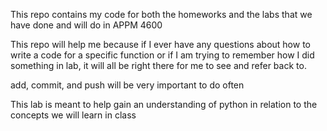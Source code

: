 This repo contains my code for both the homeworks and the labs that we have done and will do in APPM 4600

This repo will help me because if I ever have any questions about how to write a code for a specific function or if I am trying to remember how I did something in lab, it will all be right there for me to see and refer back to.

add, commit, and push will be very important to do often

This lab is meant to help gain an understanding of python in relation to the concepts we will learn in class